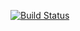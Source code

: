 [![Build Status](https://dev.azure.com/statisticsnorway/Dapla/_apis/build/status/statisticsnorway.rawdata-converter-app-kag?branchName=master)](https://dev.azure.com/statisticsnorway/Dapla/_build/latest?definitionId=xxx&branchName=master)
